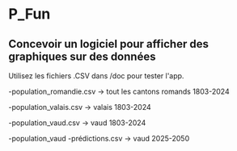 # P_Fun

## Concevoir un logiciel pour afficher des graphiques sur des données

Utilisez les fichiers .CSV dans /doc pour tester l'app.

-population_romandie.csv -> tout les cantons romands 1803-2024

-population_valais.csv -> valais 1803-2024

-population_vaud.csv -> vaud 1803-2024

-population_vaud -prédictions.csv -> vaud 2025-2050
